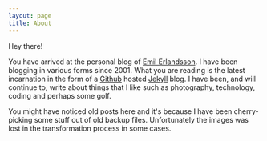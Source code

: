 ```yaml
---
layout: page
title: About
---
```


<p class="message">
  Hey there!
</p>

You have arrived at the personal blog of [Emil Erlandsson](http://twitter.com/emilerl). I have been blogging in various forms since 2001. What you are reading is the latest incarnation in the form of a [Github](http://github.com) hosted [Jekyll](http://jekyllrb.com/) blog. I have been, and will continue to, write about things that I like such as photography, technology, coding and perhaps some golf.

You might have noticed old posts here and it's because I have been cherry-picking some stuff out of old backup files. Unfortunately the images was lost in the transformation process in some cases.